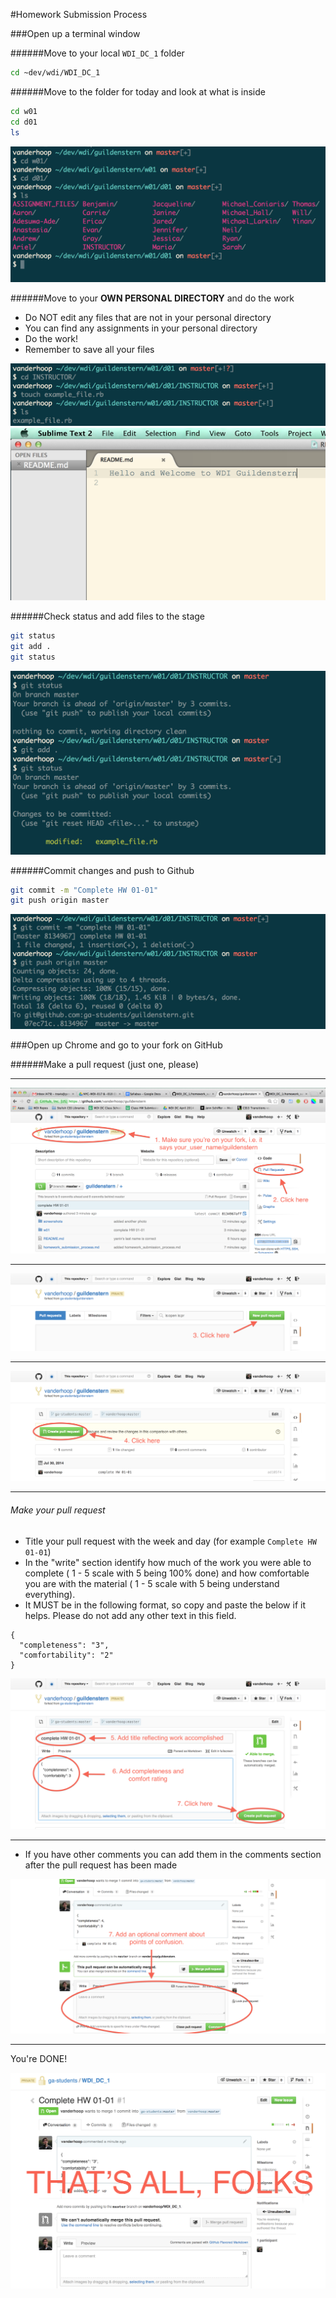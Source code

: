 #Homework Submission Process

###Open up a terminal window

######Move to your local `WDI_DC_1` folder

```bash
cd ~dev/wdi/WDI_DC_1
```

######Move to the folder for today and look at what is inside

```bash
cd w01
cd d01
ls
```
![image](./screenshots/todays_folder.png)

######Move to your __OWN PERSONAL DIRECTORY__ and do the work
- Do NOT edit any files that are not in your personal directory
- You can find any assignments in your personal directory
- Do the work!
- Remember to save all your files

![image](./screenshots/own_directory.png)
![image](./screenshots/do_work.png)


######Check status and add files to the stage

```bash
git status
git add .
git status
```

![image](./screenshots/git_add.png)


######Commit changes and push to Github

```bash
git commit -m "Complete HW 01-01"
git push origin master
```

![image](./screenshots/git_commit_push.png)


###Open up Chrome and go to your fork on GitHub

######Make a pull request (just one, please)

---

![image](./screenshots/pull_request_01.png)

---

![image](./screenshots/pull_request_02.png)

---

![image](./screenshots/pull_request_03.png)

---
###### Make your pull request
- Title your pull request with the week and day (for example `Complete HW 01-01`)
- In the "write" section identify how much of the work you were able to complete ( 1 - 5 scale with 5 being 100% done) and how comfortable you are with the material ( 1 - 5 scale with 5 being understand everything).
- It MUST be in the following format, so copy and paste the below if it helps. Please do not add any other text in this field.

```
{
  "completeness": "3",
  "comfortability": "2"
}
```

![image](./screenshots/pull_request_04.png)

---


- If you have other comments you can add them in the comments section after the pull request has been made

![image](./screenshots/pull_request_05.png)

---

You're DONE!

![image](./screenshots/pull_request_06.png)
